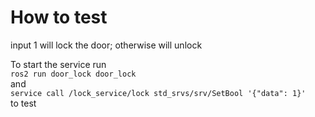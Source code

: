 # How to test
input 1 will lock the door; otherwise will unlock


To start the service run <br/>
`ros2 run door_lock door_lock` <br/> 
and 
<br/>
` service call /lock_service/lock std_srvs/srv/SetBool '{"data": 1}' `<br/> 
to test  
